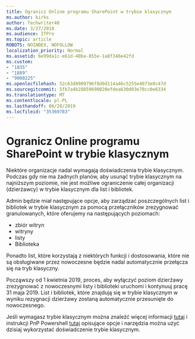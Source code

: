```yaml
---
title: Ogranicz Online programu SharePoint w trybie klasycznym
ms.author: kirks
author: Techwriter40
ms.date: 3/27/2018
ms.audience: ITPro
ms.topic: article
ROBOTS: NOINDEX, NOFOLLOW
localization_priority: Normal
ms.assetid: 6e99da1c-e61d-40ba-855e-1a8f346e42fd
ms.custom:
- "1835"
- "1889"
- "9000225"
ms.openlocfilehash: 52c63d8909796f8d0d114a46c5255e4073e8c47d
ms.sourcegitcommit: 5fb7a4b28859690020efdea630d03e70cc0e6334
ms.translationtype: MT
ms.contentlocale: pl-PL
ms.lasthandoff: 06/28/2019
ms.locfileid: "35369783"
---
```

# <a name="restrict-sharepoint-online-to-classic-mode"></a>Ogranicz Online programu SharePoint w trybie klasycznym

Niektóre organizacje nadal wymagają doświadczenia trybie klasycznym. Podczas gdy nie ma żadnych planów, aby usunąć trybie klasycznym na najniższym poziomie, nie jest możliwe ograniczenie całej organizacji (dzierżawcy) w trybie klasycznym dla list i bibliotek.

Admin będzie miał następujące opcje, aby zarządzać poszczególnych list i bibliotek w trybie klasycznym za pomocą przełączników zrezygnować granulowanych, które oferujemy na następujących poziomach:

- zbiór witryn
- witryny
- listy
- Biblioteka

Ponadto list, które korzystają z niektórych funkcji i dostosowania, które nie są obsługiwane przez nowoczesne będzie nadal automatycznie przełącza się na tryb klasyczny.

Począwszy od 1 kwietnia 2019, proces, aby wyłączyć poziom dzierżawy zrezygnować z nowoczesnymi listy i biblioteki uruchomi i kontynuuj pracę 31 maja 2019.  List i bibliotek, które znajdują się w trybie klasycznym w wyniku rezygnacji dzierżawy zostaną automatycznie przesunięte do nowoczesnego.

Jeśli wymagasz trybie klasycznym można znaleźć więcej informacji [tutaj](https://techcommunity.microsoft.com/t5/Microsoft-SharePoint-Blog/Delivering-SharePoint-modern-experiences/ba-p/315023) i instrukcji PnP Powershell [tutaj](https://docs.microsoft.com/sharepoint/dev/transform/modernize-userinterface-lists-and-libraries-optout) opisujące opcje i narzędzia można użyć dzisiaj wykorzystać doświadczenie trybie klasycznym.
